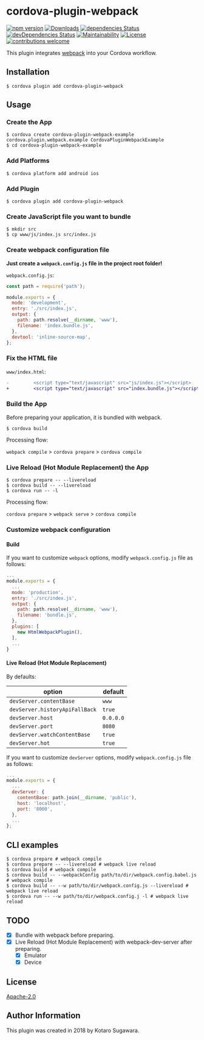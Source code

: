 # cordova-plugin-webpack

[![npm version](https://badge.fury.io/js/cordova-plugin-webpack.svg)](https://badge.fury.io/js/cordova-plugin-webpack)
[![Downloads](https://img.shields.io/npm/dm/cordova-plugin-webpack.svg)](https://www.npmjs.com/package/cordova-plugin-webpack)
[![dependencies Status](https://david-dm.org/kotarella1110/cordova-plugin-webpack/status.svg)](https://david-dm.org/kotarella1110/cordova-plugin-webpack)
[![devDependencies Status](https://david-dm.org/kotarella1110/cordova-plugin-webpack/dev-status.svg)](https://david-dm.org/kotarella1110/cordova-plugin-webpack?type=dev)
[![Maintainability](https://api.codeclimate.com/v1/badges/f51fd5b6e3c7f43649c2/maintainability)](https://codeclimate.com/github/kotarella1110/cordova-plugin-webpack/maintainability)
[![License](https://img.shields.io/badge/License-Apache%202.0-blue.svg)](https://opensource.org/licenses/Apache-2.0)
[![contributions welcome](https://img.shields.io/badge/contributions-welcome-brightgreen.svg?style=flat)](https://github.com/kotarella1110/cordova-plugin-webpack/issues)

This plugin integrates [webpack](https://webpack.js.org "webpack") into your Cordova workflow.

## Installation

```shell
$ cordova plugin add cordova-plugin-webpack
```

## Usage

### Create the App

```shell
$ cordova create cordova-plugin-webpack-example cordova.plugin.webpack.example CordovaPluginWebpackExample
$ cd cordova-plugin-webpack-example
```

### Add Platforms

```shell
$ cordova platform add android ios
```

### Add Plugin

```shell
$ cordova plugin add cordova-plugin-webpack
```

### Create JavaScript file you want to bundle

```shell
$ mkdir src
$ cp www/js/index.js src/index.js
```

### Create webpack configuration file

**Just create a `webpack.config.js` file in the project root folder!**

`webpack.config.js`:

```js
const path = require('path');

module.exports = {
  mode: 'development',
  entry: './src/index.js',
  output: {
    path: path.resolve(__dirname, 'www'),
    filename: 'index.bundle.js',
  },
  devtool: 'inline-source-map',
};
```

### Fix the HTML file

`www/index.html`:

```diff
-         <script type="text/javascript" src="js/index.js"></script>
+         <script type="text/javascript" src="index.bundle.js"></script>
```

### Build the App

Before preparing your application, it is bundled with webpack.

```shell
$ cordova build
```

Processing flow:

`webpack compile` > `cordova prepare` > `cordova compile`

### Live Reload (Hot Module Replacement) the App

```shell
$ cordova prepare -- --livereload
$ cordova build -- --livereload
$ cordova run -- -l
```

Processing flow:

`cordova prepare` > `webpack serve` > `cordova compile`

### Customize webpack configuration

#### Build

If you want to customize `webpack` options, modify `webpack.config.js` file as follows:

```js
...
module.exports = {
  ...
  mode: 'production',
  entry: './src/index.js',
  output: {
    path: path.resolve(__dirname, 'www'),
    filename: 'bundle.js',
  },
  plugins: [
    new HtmlWebpackPlugin(),
  ],
  ...
}
```

#### Live Reload (Hot Module Replacement)

By defaults:

| option | default |
|--------|---------|
| `devServer.contentBase`  | `www` |
| `devServer.historyApiFallBack` | `true` |
| `devServer.host` | `0.0.0.0` |
| `devServer.port` | `8080` |
| `devServer.watchContentBase` | `true` |
| `devServer.hot` | `true` |

If you want to customize `devServer` options, modify `webpack.config.js` file as follows:

```js
...
module.exports = {
  ...
  devServer: {
    contentBase: path.join(__dirname, 'public'),
    host: 'localhost',
    port: '8000',
  },
  ...
};
```

## CLI examples

```shell
$ cordova prepare # webpack compile
$ cordova prepare -- --livereload # webpack live reload
$ cordova build # webpack compile
$ cordova build -- --webpackConfig path/to/dir/webpack.config.babel.js # webpack compile
$ cordova build -- --w path/to/dir/webpack.config.js --livereload # webpack live reload
$ cordova run -- --w path/to/dir/webpack.config.j -l # webpack live reload 
```

## TODO

- [x] Bundle with webpack before preparing.
- [x] Live Reload (Hot Module Replacement) with webpack-dev-server after preparing.
    - [x] Emulator
    - [x] Device

## License

[Apache-2.0](./LICENSE)

## Author Information

This plugin was created in 2018 by Kotaro Sugawara.
